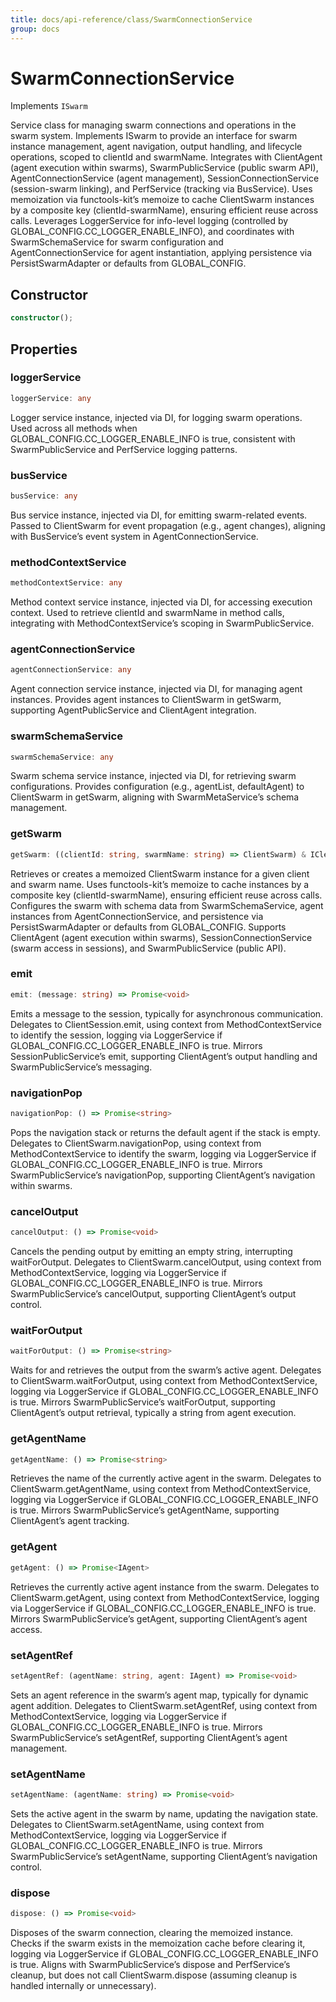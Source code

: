 ```yaml
---
title: docs/api-reference/class/SwarmConnectionService
group: docs
---
```


# SwarmConnectionService

Implements `ISwarm`

Service class for managing swarm connections and operations in the swarm system.
Implements ISwarm to provide an interface for swarm instance management, agent navigation, output handling, and lifecycle operations, scoped to clientId and swarmName.
Integrates with ClientAgent (agent execution within swarms), SwarmPublicService (public swarm API), AgentConnectionService (agent management), SessionConnectionService (session-swarm linking), and PerfService (tracking via BusService).
Uses memoization via functools-kit’s memoize to cache ClientSwarm instances by a composite key (clientId-swarmName), ensuring efficient reuse across calls.
Leverages LoggerService for info-level logging (controlled by GLOBAL_CONFIG.CC_LOGGER_ENABLE_INFO), and coordinates with SwarmSchemaService for swarm configuration and AgentConnectionService for agent instantiation, applying persistence via PersistSwarmAdapter or defaults from GLOBAL_CONFIG.

## Constructor

```ts
constructor();
```

## Properties

### loggerService

```ts
loggerService: any
```

Logger service instance, injected via DI, for logging swarm operations.
Used across all methods when GLOBAL_CONFIG.CC_LOGGER_ENABLE_INFO is true, consistent with SwarmPublicService and PerfService logging patterns.

### busService

```ts
busService: any
```

Bus service instance, injected via DI, for emitting swarm-related events.
Passed to ClientSwarm for event propagation (e.g., agent changes), aligning with BusService’s event system in AgentConnectionService.

### methodContextService

```ts
methodContextService: any
```

Method context service instance, injected via DI, for accessing execution context.
Used to retrieve clientId and swarmName in method calls, integrating with MethodContextService’s scoping in SwarmPublicService.

### agentConnectionService

```ts
agentConnectionService: any
```

Agent connection service instance, injected via DI, for managing agent instances.
Provides agent instances to ClientSwarm in getSwarm, supporting AgentPublicService and ClientAgent integration.

### swarmSchemaService

```ts
swarmSchemaService: any
```

Swarm schema service instance, injected via DI, for retrieving swarm configurations.
Provides configuration (e.g., agentList, defaultAgent) to ClientSwarm in getSwarm, aligning with SwarmMetaService’s schema management.

### getSwarm

```ts
getSwarm: ((clientId: string, swarmName: string) => ClientSwarm) & IClearableMemoize<string> & IControlMemoize<string, ClientSwarm>
```

Retrieves or creates a memoized ClientSwarm instance for a given client and swarm name.
Uses functools-kit’s memoize to cache instances by a composite key (clientId-swarmName), ensuring efficient reuse across calls.
Configures the swarm with schema data from SwarmSchemaService, agent instances from AgentConnectionService, and persistence via PersistSwarmAdapter or defaults from GLOBAL_CONFIG.
Supports ClientAgent (agent execution within swarms), SessionConnectionService (swarm access in sessions), and SwarmPublicService (public API).

### emit

```ts
emit: (message: string) => Promise<void>
```

Emits a message to the session, typically for asynchronous communication.
Delegates to ClientSession.emit, using context from MethodContextService to identify the session, logging via LoggerService if GLOBAL_CONFIG.CC_LOGGER_ENABLE_INFO is true.
Mirrors SessionPublicService’s emit, supporting ClientAgent’s output handling and SwarmPublicService’s messaging.

### navigationPop

```ts
navigationPop: () => Promise<string>
```

Pops the navigation stack or returns the default agent if the stack is empty.
Delegates to ClientSwarm.navigationPop, using context from MethodContextService to identify the swarm, logging via LoggerService if GLOBAL_CONFIG.CC_LOGGER_ENABLE_INFO is true.
Mirrors SwarmPublicService’s navigationPop, supporting ClientAgent’s navigation within swarms.

### cancelOutput

```ts
cancelOutput: () => Promise<void>
```

Cancels the pending output by emitting an empty string, interrupting waitForOutput.
Delegates to ClientSwarm.cancelOutput, using context from MethodContextService, logging via LoggerService if GLOBAL_CONFIG.CC_LOGGER_ENABLE_INFO is true.
Mirrors SwarmPublicService’s cancelOutput, supporting ClientAgent’s output control.

### waitForOutput

```ts
waitForOutput: () => Promise<string>
```

Waits for and retrieves the output from the swarm’s active agent.
Delegates to ClientSwarm.waitForOutput, using context from MethodContextService, logging via LoggerService if GLOBAL_CONFIG.CC_LOGGER_ENABLE_INFO is true.
Mirrors SwarmPublicService’s waitForOutput, supporting ClientAgent’s output retrieval, typically a string from agent execution.

### getAgentName

```ts
getAgentName: () => Promise<string>
```

Retrieves the name of the currently active agent in the swarm.
Delegates to ClientSwarm.getAgentName, using context from MethodContextService, logging via LoggerService if GLOBAL_CONFIG.CC_LOGGER_ENABLE_INFO is true.
Mirrors SwarmPublicService’s getAgentName, supporting ClientAgent’s agent tracking.

### getAgent

```ts
getAgent: () => Promise<IAgent>
```

Retrieves the currently active agent instance from the swarm.
Delegates to ClientSwarm.getAgent, using context from MethodContextService, logging via LoggerService if GLOBAL_CONFIG.CC_LOGGER_ENABLE_INFO is true.
Mirrors SwarmPublicService’s getAgent, supporting ClientAgent’s agent access.

### setAgentRef

```ts
setAgentRef: (agentName: string, agent: IAgent) => Promise<void>
```

Sets an agent reference in the swarm’s agent map, typically for dynamic agent addition.
Delegates to ClientSwarm.setAgentRef, using context from MethodContextService, logging via LoggerService if GLOBAL_CONFIG.CC_LOGGER_ENABLE_INFO is true.
Mirrors SwarmPublicService’s setAgentRef, supporting ClientAgent’s agent management.

### setAgentName

```ts
setAgentName: (agentName: string) => Promise<void>
```

Sets the active agent in the swarm by name, updating the navigation state.
Delegates to ClientSwarm.setAgentName, using context from MethodContextService, logging via LoggerService if GLOBAL_CONFIG.CC_LOGGER_ENABLE_INFO is true.
Mirrors SwarmPublicService’s setAgentName, supporting ClientAgent’s navigation control.

### dispose

```ts
dispose: () => Promise<void>
```

Disposes of the swarm connection, clearing the memoized instance.
Checks if the swarm exists in the memoization cache before clearing it, logging via LoggerService if GLOBAL_CONFIG.CC_LOGGER_ENABLE_INFO is true.
Aligns with SwarmPublicService’s dispose and PerfService’s cleanup, but does not call ClientSwarm.dispose (assuming cleanup is handled internally or unnecessary).
